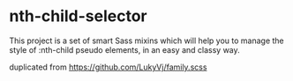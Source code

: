 # nth-child-selector
This project is a set of smart Sass mixins which will help you to manage the style of :nth-child pseudo elements, in an easy and classy way.

duplicated from https://github.com/LukyVj/family.scss
